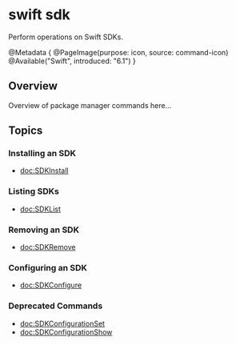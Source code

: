 # swift sdk

Perform operations on Swift SDKs.

@Metadata {
    @PageImage(purpose: icon, source: command-icon)
    @Available("Swift", introduced: "6.1")
}

## Overview

Overview of package manager commands here...

<!-- reference content for the CLI commands `swift package ...` -->

## Topics 

### Installing an SDK
- <doc:SDKInstall>

### Listing SDKs
- <doc:SDKList>

### Removing an SDK
- <doc:SDKRemove>

### Configuring an SDK
- <doc:SDKConfigure>

### Deprecated Commands
- <doc:SDKConfigurationSet>
- <doc:SDKConfigurationShow>

